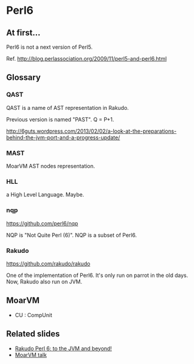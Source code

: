 Perl6
=====

## At first...

Perl6 is not a next version of Perl5.

Ref. http://blog.perlassociation.org/2009/11/perl5-and-perl6.html

## Glossary

### QAST

QAST is a name of AST representation in Rakudo.

Previous version is named "PAST". Q = P+1.

http://6guts.wordpress.com/2013/02/02/a-look-at-the-preparations-behind-the-jvm-port-and-a-progress-update/

### MAST

MoarVM AST nodes representation.

### HLL

a High Level Language. Maybe.

### nqp

https://github.com/perl6/nqp

NQP is "Not Quite Perl (6)". NQP is a subset of Perl6.

### Rakudo

https://github.com/rakudo/rakudo

One of the implementation of Perl6. It's only run on parrot in the old days. Now, Rakudo also run on JVM.

## MoarVM

 * CU : CompUnit

## Related slides

 * [Rakudo Perl 6: to the JVM and beyond!](http://jnthn.net/papers/2013-plpw-rakudo-jvm.pdf)
 * [MoarVM talk](http://perl6.com/MoarVM_talk1.pdf)

